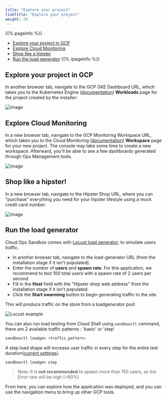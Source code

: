 ```yaml
---
title: "Explore your project"
linkTitle: "Explore your project"
weight: 20
---
```


{{% pageinfo %}}
* [Explore your project in GCP](#explore-your-project-in-gcp)
* [Explore Cloud Monitoring](#explore-cloud-monitoring)
* [Shop like a hipster](#shop-like-a-hipster)
* [Run the load generator](#run-the-load-generator)
{{% /pageinfo %}}

## Explore your project in GCP

In another browser tab, navigate to the GCP GKE Dashboard URL, which takes you to the Kubernetes Engine ([documentation](https://cloud.google.com/kubernetes-engine/docs/)) **Workloads** page for the project created by the installer:

![image](/docs/images/user-guide/4-cloudconsole.png)

## Explore Cloud Monitoring

In a new browser tab, navigate to the GCP Monitoring Workspace URL, which takes you to the Cloud Monitoring ([documentation](https://cloud.google.com/monitoring)) **Workspace** page for your new project. The console may take some time to create a new workspace. Afterward, you'll be able to see a few dashboards generated through Ops Management tools.

![image](/docs/images/user-guide/19-gcp-monitoring-overview.png)

## Shop like a hipster!

In a new browser tab, navigate to the Hipster Shop URL, where you can "purchase" everything you need for your hipster lifestyle using a mock credit card number:

![image](/docs/images/user-guide/2-hipstershop.png)

## Run the load generator
Cloud Ops Sandbox comes with [Locust load generator](https://locust.io/), to simulate users traffic.  

- In another browser tab, navigate to the load-generator URL (from the installation stage if it isn't populated).  
- Enter the number of **users** and **spawn rate**. For this application, we recommend to test 100 total users with a spawn rate of 2 users per second.  
- Fill in the **Host** field with the "Hipster shop web address" from the installation stage if it isn't populated.  
- Click the **Start swarming** button to begin generating traffic to the site.

This will produce traffic on the store from a loadgenerator pod:

![Locust example](/docs/images/user-guide/3-locust.png)



You can also run load testing from Cloud Shell using `sandboxctl` command, there are 2 available traffic patterns : 'basic' or 'step'

```bash
sandboxctl loadgen <traffic_pattern>
```

A step load shape will increase user traffic in every step for the entire test duration([current settings](https://github.com/GoogleCloudPlatform/cloud-ops-sandbox/tree/master/src/loadgenerator/locust-tasks)).
```bash
sandboxctl loadgen step
```

> Note: It is **not recommended** to spawn more than 150 users, as the Error rate will be high (>80%)


From here, you can explore how the application was deployed, and you can use the navigation menu to bring up other GCP tools.

